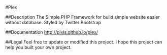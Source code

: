 #Plex

##Description
The Simple PHP Framework for build simple website easier without database.
Styled by Twitter Bootstrap

##Documentation
http://pixls.github.io/plex/

##Legal
Feel free to update or modified this project. I hope this project can help you built your own project.
